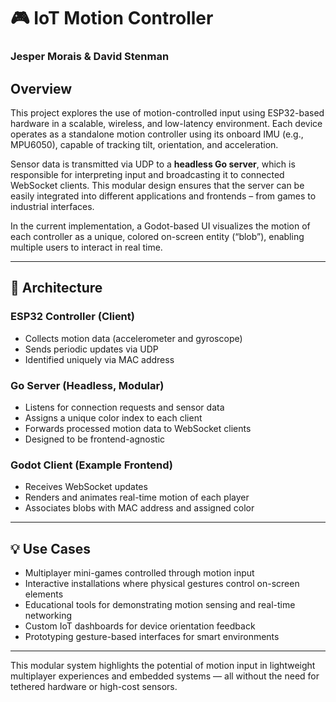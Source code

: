 # 🎮 IoT Motion Controller  
### Jesper Morais & David Stenman

## Overview

This project explores the use of motion-controlled input using ESP32-based hardware in a scalable, wireless, and low-latency environment. Each device operates as a standalone motion controller using its onboard IMU (e.g., MPU6050), capable of tracking tilt, orientation, and acceleration.

Sensor data is transmitted via UDP to a **headless Go server**, which is responsible for interpreting input and broadcasting it to connected WebSocket clients. This modular design ensures that the server can be easily integrated into different applications and frontends – from games to industrial interfaces.

In the current implementation, a Godot-based UI visualizes the motion of each controller as a unique, colored on-screen entity (“blob”), enabling multiple users to interact in real time.

---

## 🧩 Architecture

### ESP32 Controller (Client)
- Collects motion data (accelerometer and gyroscope)
- Sends periodic updates via UDP
- Identified uniquely via MAC address

### Go Server (Headless, Modular)
- Listens for connection requests and sensor data
- Assigns a unique color index to each client
- Forwards processed motion data to WebSocket clients
- Designed to be frontend-agnostic

### Godot Client (Example Frontend)
- Receives WebSocket updates
- Renders and animates real-time motion of each player
- Associates blobs with MAC address and assigned color

---

## 💡 Use Cases

- Multiplayer mini-games controlled through motion input  
- Interactive installations where physical gestures control on-screen elements  
- Educational tools for demonstrating motion sensing and real-time networking  
- Custom IoT dashboards for device orientation feedback  
- Prototyping gesture-based interfaces for smart environments  
---

This modular system highlights the potential of motion input in lightweight multiplayer experiences and embedded systems — all without the need for tethered hardware or high-cost sensors.
